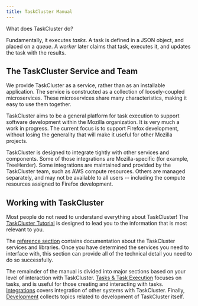 ```yaml
---
title: TaskCluster Manual
---
```


What does TaskCluster do?

Fundamentally, it executes *tasks*. A task is defined in a JSON object, and
placed on a *queue*. A *worker* later claims that task, executes it, and
updates the task with the results.

## The TaskCluster Service and Team

We provide TaskCluster as a service, rather than as an installable application.
The service is constructed as a collection of loosely-coupled microservices.
These microservices share many characteristics, making it easy to use them
together.

TaskCluster aims to be a general platform for task execution to support
software development within the Mozilla organization. It is very much a work
in progress. The current focus is to support Firefox development, without
losing the generality that will make it useful for other Mozilla projects.

TaskCluster is designed to integrate tightly with other services and
components. Some of those integrations are Mozilla-specific (for example,
TreeHerder). Some integrations are maintained and provided by the TaskCluster
team, such as AWS compute resources. Others are managed separately, and may
not be available to all users -- including the compute resources assigned to
Firefox development.

## Working with TaskCluster

Most people do not need to understand everything about TaskCluster! The
[TaskCluster Tutorial](/tutorial) is designed to lead you to the information
that is most relevant to you.

The [reference section](/reference) contains documentation about the
TaskCluster services and libraries. Once you have determined the services you
need to interface with, this section can provide all of the technical detail
you need to do so successfully.

The remainder of the manual is divided into major sections based on your level
of interaction with TaskCluster. [Tasks & Task Execution](/manual/tasks)
focuses on tasks, and is useful for those creating and interacting with tasks.
[Integrations](/manual/integrations) covers integration of other systems with
TaskCluster. Finally, [Development](/manual/devel) collects topics related to
development of TaskCluster itself.
